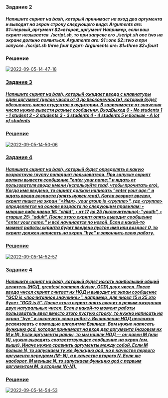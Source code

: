 ### Задание 2

##### Напишите скрипт на bash, который принимает на вход два аргумента и выводит на экран строку следующего вида: Arguments are: $1=первый_аргумент $2=второй_аргумент Например, если ваш скрипт называется ./script.sh, то при запуске его ./script.sh one two на экране должно появиться: Arguments are: $1=one $2=two а при запуске ./script.sh three four будет: Arguments are: $1=three $2=fourt

### Решение

<a href="https://ibb.co/WH37Qy1"><img src="https://i.ibb.co/QJchZNG/2022-09-05-14-47-18.png" alt="2022-09-05-14-47-18" border="0"></a><br /><a target='_blank' href='https://ru.imgbb.com/'>

### Задание 3

##### Напишите скрипт на bash, который ожидает ввода с клавиатуры один аргумент (целое число от 0 до бесконечности), который будет обозначать число студентов в аудитории. В зависимости от значения числа нужно вывести разные сообщения. ВходВыход 0 - No students 1 - 1 student 2 - 2 students 3 - 3 students 4 - 4 students 5 и больше - A lot of students

### Решение

<a href="https://ibb.co/JCVQrjy"><img src="https://i.ibb.co/hCbf2FZ/2022-09-05-14-50-06.png" alt="2022-09-05-14-50-06" border="0"></a><br /><a target='_blank' href='https://ru.imgbb.com/'>


### Задание 4

##### Напишите скрипт на bash, который будет определять в какую возрастную группу попадают пользователи. При запуске скрипт должен вывести сообщение "enter your name:" и ждать от пользователя ввода имени (используйте read, чтобы прочитать его). Когда имя введено, то скрипт должен написать "enter your age:" и ждать ввода возраста (опять нужен read). Когда возраст введен, скрипт пишет на экран "<Имя>, your group is <группа>", где <группа> определяется на основе возраста по следующим правилам: • младше либо равно 16: "child", • от 17 до 25 (включительно): "youth", • старше 25: "adult". После этого скрипт опять выводит сообщение "enter your name:" и всё начинается по новой. Если в какой-то момент работы скрипта будет введено пустое имя или возраст 0, то скрипт должен написать на экран "bye" и закончить свою работу.

### Решение

<a href="https://imgbb.com/"><img src="https://i.ibb.co/W3Hjr0T/2022-09-05-14-52-57.png" alt="2022-09-05-14-52-57" border="0"></a><br /><a target='_blank' href='https://ru.imgbb.com/'>


### Задание 4

##### Напишите скрипт на bash, который будет искать наибольший общий делитель (НОД, greatest common divisor, GCD) двух чисел. После ввода чисел скрипт считает их НОД и выводит на экран сообщение "GCD is <посчитанное значение>", например, для чисел 15 и 25 это будет "GCD is 5". После этого скрипт опять входит в режим ожидания двух натуральных чисел. Если в какой-то момент работы пользователь ввел вместо этого пустую строку, то нужно написать на экран "bye" и закончить свою работу. Вычисление НОД несложно реализовать с помощью алгоритма Евклида. Вам нужно написать функцию gcd, которая принимает на вход два аргумента (назовем их M и N). Если аргументы равны, то мы нашли НОД -- он равен M (или N), нужно выводить соответствующее сообщение на экран (см. выше). Иначе нужно сравнить аргументы между собой. Если M больше N, то запускаем ту же функцию gcd, но в качестве первого аргумента передаем (M- N), а в качестве второго N. Если же наоборот, M меньше N, то запускаем функцию gcd с первым аргументом M, а вторым (N-M).

### Решение

<a href="https://imgbb.com/"><img src="https://i.ibb.co/6vbKgz3/2022-09-05-14-54-53.png" alt="2022-09-05-14-54-53" border="0"></a><br /><a target='_blank' href='https://ru.imgbb.com/'>